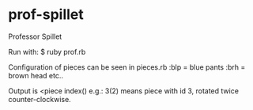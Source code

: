 # prof-spillet
Professor Spillet

Run with:
$ ruby prof.rb

Configuration of pieces can be seen in pieces.rb
:blp = blue pants
:brh = brown head
etc..

Output is <piece index(<rotation>)
e.g.:
3(2)
means piece with id 3, rotated twice counter-clockwise.

